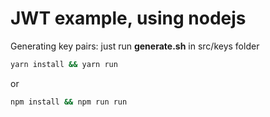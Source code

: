 # JWT example, using nodejs

Generating key pairs: just run **generate.sh** in src/keys folder

```bash
yarn install && yarn run
```
or
```bash
npm install && npm run run
```
